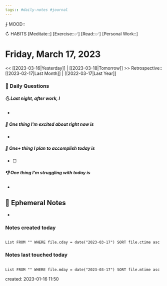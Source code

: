 ```yaml
---
tags:: #daily-notes #journal
---
```


⨑ MOOD::

↻ HABITS
[Meditate::]
[Exercise::✅]
[Read::✅]
[Personal Work::]

# Friday, March 17, 2023

\<\< [[2023-03-16|Yesterday]] | [[2023-03-18|Tomorrow]] >>
Retrospective:: [[2023-02-17|Last Month]] | [[2022-03-17|Last Year]]

### 📅 Daily Questions

##### 🌜 Last night, after work, I

-

##### 🙌 One thing I'm excited about right now is

-

##### 🚀 One+ thing I plan to accomplish today is

- [ ]

##### 👎 One thing I'm struggling with today is

-

## 📝 Ephemeral Notes

-

### Notes created today

```dataview

List FROM "" WHERE file.cday = date("2023-03-17") SORT file.ctime asc

```

### Notes last touched today

```dataview

List FROM "" WHERE file.mday = date("2023-03-17") SORT file.mtime asc

```

created: 2023-01-16 11:50
